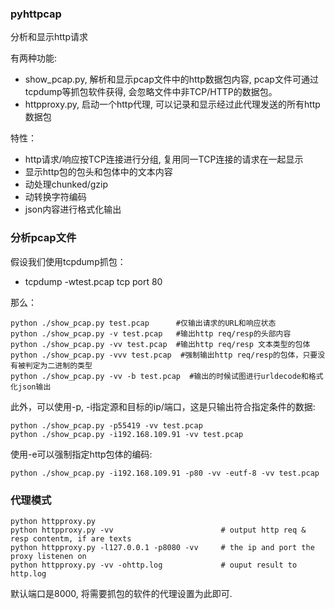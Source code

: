 ### pyhttpcap

分析和显示http请求

有两种功能:

* show_pcap.py, 解析和显示pcap文件中的http数据包内容, pcap文件可通过tcpdump等抓包软件获得, 会忽略文件中非TCP/HTTP的数据包。
* httpproxy.py, 启动一个http代理, 可以记录和显示经过此代理发送的所有http数据包

特性：

* http请求/响应按TCP连接进行分组, 复用同一TCP连接的请求在一起显示
* 显示http包的包头和包体中的文本内容
* 动处理chunked/gzip
* 动转换字符编码
* json内容进行格式化输出

### 分析pcap文件

假设我们使用tcpdump抓包：
+ tcpdump -wtest.pcap tcp port 80

那么：
```
python ./show_pcap.py test.pcap      #仅输出请求的URL和响应状态
python ./show_pcap.py -v test.pcap   #输出http req/resp的头部内容
python ./show_pcap.py -vv test.pcap  #输出http req/resp 文本类型的包体
python ./show_pcap.py -vvv test.pcap  #强制输出http req/resp的包体，只要没有被判定为二进制的类型
python ./show_pcap.py -vv -b test.pcap  #输出的时候试图进行urldecode和格式化json输出
```
此外，可以使用-p, -i指定源和目标的ip/端口，这是只输出符合指定条件的数据:
```
python ./show_pcap.py -p55419 -vv test.pcap
python ./show_pcap.py -i192.168.109.91 -vv test.pcap
```
使用-e可以强制指定http包体的编码:
```
python ./show_pcap.py -i192.168.109.91 -p80 -vv -eutf-8 -vv test.pcap
```

### 代理模式
```
python httpproxy.py
python httpproxy.py -vv                        # output http req & resp contentm, if are texts
python httpproxy.py -l127.0.0.1 -p8080 -vv     # the ip and port the proxy listenen on
python httpproxy.py -vv -ohttp.log             # ouput result to http.log
```

默认端口是8000, 将需要抓包的软件的代理设置为此即可.
